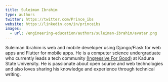 ```yaml
---
title: Suleiman Ibrahim
type: authors
twitter: https://twitter.com/Prince_ibs
website: https://linkedin.com/in/princeibs
images:
  - url: /engineering-education/authors/suleiman-ibrahim/avatar.png 
---
```

Suleiman Ibrahim is web and mobile developer using Django/Flask for web apps and Flutter for mobile apps. He is a computer science undergraduate who currently leads a tech community [(Ingressive For Good)](https://ingressive.org/) at Kaduna State University. He is passionate about open source and web technologies and also loves sharing his knowledge and experience through technical writing.
